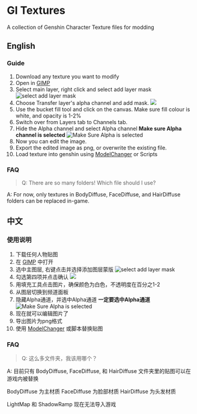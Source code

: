 # GI Textures
A collection of Genshin Character Texture files for modding

## English
### Guide
 1. Download any texture you want to modify
 2. Open in [GIMP](https://www.gimp.org/)
 3. Select main layer, right click and select add layer mask
 ![select add layer mask](https://i.imgur.com/yHC66Fd_d.webp?maxwidth=760&fidelity=grand)
 4. Choose Transfer layer's alpha channel and add mask.
 ![](https://i.imgur.com/6LelrEy_d.webp?maxwidth=760&fidelity=grand)
 5. Use the bucket fill tool and click on the canvas. Make sure fill colour is white, and opacity is 1-2%
 6. Switch over from Layers tab to Channels tab.
 7. Hide the Alpha channel and select Alpha channel
  **Make sure Alpha channel is selected**
  ![Make Sure Alpha is selected](https://i.imgur.com/2t5FcUP_d.webp?maxwidth=760&fidelity=grand)
 8. Now you can edit the image. 
 9. Export the edited image as png, or overwrite the existing file.
 10. Load texture into genshin using [ModelChanger](https://github.com/portra400nc/ModelChanger) or Scripts

### FAQ

> Q: There are so many folders! Which file should I use?

A: For now, only textures in BodyDiffuse, FaceDiffuse, and HairDiffuse folders can be replaced in-game. 

## 中文
### 使用说明
 1. 下载任何人物贴图
 2. 在 [GIMP](https://www.gimp.org/) 中打开
 3. 选中主图层, 右键点击并选择添加图层蒙版
 ![select add layer mask](https://i.imgur.com/yHC66Fd_d.webp?maxwidth=760&fidelity=grand)
 4. 勾选第四项并点击确认
 ![](https://i.imgur.com/6LelrEy_d.webp?maxwidth=760&fidelity=grand)
 5. 用填充工具点击图片，确保颜色为白色，不透明度在百分之1-2
 6. 从图层切换到频道面板
 7. 隐藏Alpha通道，并选中Alpha通道
  **一定要选中Alpha通道**
  ![Make Sure Alpha is selected](https://i.imgur.com/2t5FcUP_d.webp?maxwidth=760&fidelity=grand)
 8. 现在就可以编辑图片了
 9. 导出图片为png格式
 10. 使用 [ModelChanger](https://github.com/portra400nc/ModelChanger) 或脚本替换贴图

### FAQ 
> Q: 这么多文件夹，我该用哪个？

A: 目前只有 BodyDiffuse, FaceDiffuse, 和 HairDiffuse 文件夹里的贴图可以在游戏内被替换

BodyDiffuse 为主材质
FaceDiffuse 为脸部材质
HairDiffuse 为头发材质

LightMap 和 ShadowRamp 现在无法导入游戏